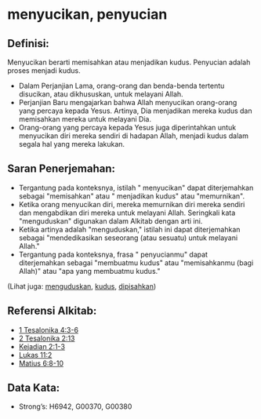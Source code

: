 # menyucikan, penyucian

## Definisi:

Menyucikan berarti memisahkan atau menjadikan kudus. Penyucian adalah proses menjadi kudus.

* Dalam Perjanjian Lama, orang-orang dan benda-benda tertentu disucikan, atau dikhususkan, untuk melayani Allah.
* Perjanjian Baru mengajarkan bahwa Allah menyucikan orang-orang yang percaya kepada Yesus. Artinya, Dia menjadikan mereka kudus dan memisahkan mereka untuk melayani Dia.
* Orang-orang yang percaya kepada Yesus juga diperintahkan untuk menyucikan diri mereka sendiri di hadapan Allah, menjadi kudus dalam segala hal yang mereka lakukan.

## Saran Penerjemahan:

* Tergantung pada konteksnya, istilah " menyucikan" dapat diterjemahkan sebagai "memisahkan" atau " menjadikan kudus" atau "memurnikan".
* Ketika orang menyucikan diri, mereka memurnikan diri mereka sendiri dan mengabdikan diri mereka untuk melayani Allah. Seringkali kata "menguduskan" digunakan dalam Alkitab dengan arti ini.
* Ketika artinya adalah "menguduskan," istilah ini dapat diterjemahkan sebagai "mendedikasikan seseorang (atau sesuatu) untuk melayani Allah."
* Tergantung pada konteksnya, frasa " penyucianmu" dapat diterjemahkan sebagai "membuatmu kudus" atau "memisahkanmu (bagi Allah)" atau "apa yang membuatmu kudus."

(Lihat juga: [menguduskan](../kt/consecrate.md), [kudus](../kt/holy.md), [dipisahkan](../kt/setapart.md))

## Referensi Alkitab:

* [1 Tesalonika 4:3-6](rc://en/tn/help/1th/04/03)
* [2 Tesalonika 2:13](rc://en/tn/help/2th/02/13)
* [Kejadian 2:1-3](rc://en/tn/help/gen/02/01)
* [Lukas 11:2](rc://en/tn/help/luk/11/02)
* [Matius 6:8-10](rc://en/tn/help/mat/06/08)

## Data Kata:

* Strong’s: H6942, G00370, G00380
